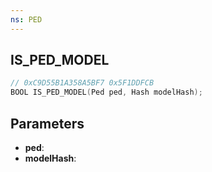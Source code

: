 ```yaml
---
ns: PED
---
```

## IS_PED_MODEL

```c
// 0xC9D55B1A358A5BF7 0x5F1DDFCB
BOOL IS_PED_MODEL(Ped ped, Hash modelHash);
```

## Parameters
* **ped**:
* **modelHash**:
